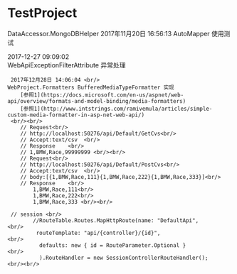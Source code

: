 # TestProject
  DataAccessor.MongoDBHelper
 2017年11月20日 16:56:13 AutoMapper 使用测试<br/>
 
 2017-12-27 09:09:02<br/>
 WebApiExceptionFilterAttribute 异常处理

     2017年12月28日 14:06:04 <br/>
	WebProject.Formatters BufferedMediaTypeFormatter 实现
		[参照1](https://docs.microsoft.com/en-us/aspnet/web-api/overview/formats-and-model-binding/media-formatters)
		[参照1](http://www.intstrings.com/ramivemula/articles/simple-custom-media-formatter-in-asp-net-web-api/)
	 <br/><br/>
	    // Request<br/>
        // http://localhost:50276/api/Default/GetCvs<br/>
        // Accept:text/csv  <br/>
        // Response    <br/>
        // 1,BMW,Race,99999999 <br/><br/>
		// Request<br/>
        // http://localhost:50276/api/Default/PostCvs<br/>
        // Accept:text/csv  <br/>
		// body:[{1,BMW,Race,111}{1,BMW,Race,222}{1,BMW,Race,333}]<br/>
        // Response    <br/>
            1,BMW,Race,111<br/>
			1,BMW,Race,222<br/>
			1,BMW,Race,333 <br/><br/>

	 // session <br/>
            //RouteTable.Routes.MapHttpRoute(name: "DefaultApi",               <br/>
			 routeTemplate: "api/{controller}/{id}",                           <br/>
			  defaults: new { id = RouteParameter.Optional }                   <br/>
              ).RouteHandler = new SessionControllerRouteHandler();            <br/><br/>
